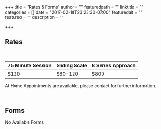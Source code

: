 +++
title = "Rates & Forms"
author = ""
featuredpath = ""
linktitle = ""
categories = []
date = "2017-02-18T23:23:30-07:00"
featuredalt = ""
featured = ""
description = ""

+++

## Rates
<br>

| 75 Minute Session | Sliding Scale | 8 Series Approach |
|-------------------|---------------|-------------------|
| $120              | $80-120       | $800              |

<!-- $120 / 75 minute session -->
<!--  -->
<!-- $80-120 Sliding Scale  -->
<!--  -->
<!-- $800 for the 8 series approach -->

At Home Appointments are available, please contact for further information.

<br>

## Forms

No Available Forms
<!-- [Download Form](/forms/dummy-form.pdf) -->
